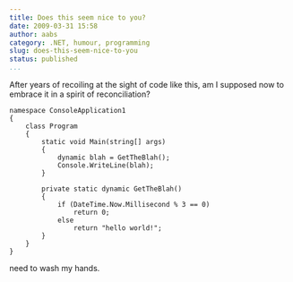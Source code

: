 ```yaml
---
title: Does this seem nice to you?
date: 2009-03-31 15:58
author: aabs
category: .NET, humour, programming
slug: does-this-seem-nice-to-you
status: published
...
```


After years of recoiling at the sight of code like this, am I supposed now to embrace it in a spirit of reconciliation?

``` {.wp-block-syntaxhighlighter-code}
namespace ConsoleApplication1
{
    class Program
    {
        static void Main(string[] args)
        {
            dynamic blah = GetTheBlah();
            Console.WriteLine(blah);
        }

        private static dynamic GetTheBlah()
        {
            if (DateTime.Now.Millisecond % 3 == 0)
                return 0;
            else
                return "hello world!";
        }
    }
}
```

need to wash my hands.
